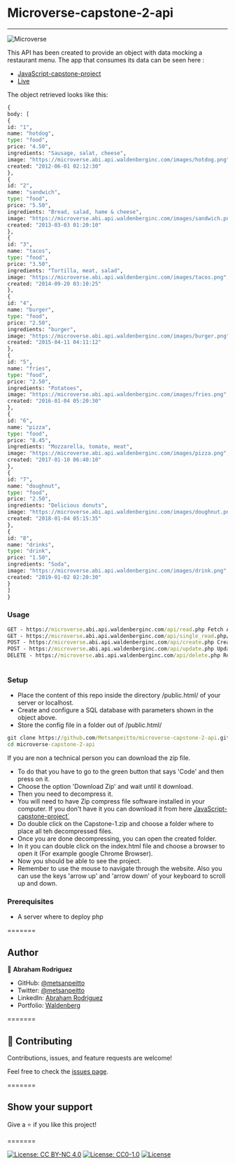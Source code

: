 # Microverse-capstone-2-api

---


![Microverse](https://img.shields.io/badge/Microverse-blueviolet)

This API has been created to provide an object with data mocking a restaurant menu.
The app that consumes its data can be seen here :
- [JavaScript-capstone-project](https://github.com/Mhdez221993/JavaScript-capstone-project)
- [Live](https://mhdez221993.github.io/JavaScript-capstone-project//)

The object retrieved looks like this:

```cmd
{
body: [
{
id: "1",
name: "hotdog",
type: "food",
price: "4.50",
ingredients: "Sausage, salat, cheese",
image: "https://microverse.abi.api.waldenberginc.com/images/hotdog.png",
created: "2012-06-01 02:12:30"
},
{
id: "2",
name: "sandwich",
type: "food",
price: "5.50",
ingredients: "Bread, salad, hame & cheese",
image: "https://microverse.abi.api.waldenberginc.com/images/sandwich.png",
created: "2013-03-03 01:20:10"
},
{
id: "3",
name: "tacos",
type: "food",
price: "3.50",
ingredients: "Tortilla, meat, salad",
image: "https://microverse.abi.api.waldenberginc.com/images/tacos.png",
created: "2014-09-20 03:10:25"
},
{
id: "4",
name: "burger",
type: "food",
price: "2.50",
ingredients: "burger",
image: "https://microverse.abi.api.waldenberginc.com/images/burger.png",
created: "2015-04-11 04:11:12"
},
{
id: "5",
name: "fries",
type: "food",
price: "2.50",
ingredients: "Potatoes",
image: "https://microverse.abi.api.waldenberginc.com/images/fries.png",
created: "2016-01-04 05:20:30"
},
{
id: "6",
name: "pizza",
type: "food",
price: "8.45",
ingredients: "Mozzarella, tomato, meat",
image: "https://microverse.abi.api.waldenberginc.com/images/pizza.png",
created: "2017-01-10 06:40:10"
},
{
id: "7",
name: "doughnut",
type: "food",
price: "2.50",
ingredients: "Delicious donuts",
image: "https://microverse.abi.api.waldenberginc.com/images/doughnut.png",
created: "2018-01-04 05:15:35"
},
{
id: "8",
name: "drinks",
type: "drink",
price: "1.50",
ingredients: "Soda",
image: "https://microverse.abi.api.waldenberginc.com/images/drink.png",
created: "2019-01-02 02:20:30"
}
]
}
```

### Usage

```cmd
GET - https://microverse.abi.api.waldenberginc.com/api/read.php Fetch ALL Records
GET - https://microverse.abi.api.waldenberginc.com/api/single_read.php/?id=2 Fetch Single Record
POST - https://microverse.abi.api.waldenberginc.com/api/create.php Create Record
POST - https://microverse.abi.api.waldenberginc.com/api/update.php Update Record
DELETE - https://microverse.abi.api.waldenberginc.com/api/delete.php Remove Records
 
``` 

### Setup

- Place the content of this repo inside the directory /public.html/ of your server or localhost.
- Create and configure a SQL database with parameters shown in the object above.
- Store the config file in a folder out of /public.html/

```cmd
git clone https://github.com/Metsanpeitto/microverse-capstone-2-api.git
cd microverse-capstone-2-api
```

If you are non a technical person you can download the zip file.

- To do that you have to go to the green button that says 'Code' and then press on it.
- Choose the option 'Download Zip' and wait until it download.
- Then you need to decompress it.
- You will need to have Zip compress file software installed in your computer. If you don't have it you can download it from here
  [JavaScript-capstone-project`](https://github.com/Mhdez221993/JavaScript-capstone-project/archive/refs/heads/feature-setup.zip)
- Do double click on the Capstone-1.zip and choose a folder where to place all teh decompressed files.
- Once you are done decompressing, you can open the created folder.
- In it you can double click on the index.html file and choose a browser to open it (For example google Chrome Browser).
- Now you should be able to see the project.
- Remember to use the mouse to navigate through the website. Also you can use the keys 'arrow up' and 'arrow down' of your keyboard
  to scroll up and down.


### Prerequisites

- A server where to deploy php

=======

## Author

👤 **Abraham Rodriguez**

- GitHub: [@metsanpeitto](https://github.com/Metsanpeitto)
- Twitter: [@metsanpeitto](https://twitter.com/home)
- LinkedIn: [Abraham Rodriguez](https://www.linkedin.com/in/abraham-rodriguez-3283a319a/)
- Portfolio: [Waldenberg](https://portfolio.waldenberginc.com)

=======

## 🤝 Contributing

Contributions, issues, and feature requests are welcome!

Feel free to check the [issues page](../../issues/).

=======

## Show your support

Give a ⭐️ if you like this project!

=======

[![License: CC BY-NC 4.0](https://licensebuttons.net/l/by-nc/4.0/80x15.png)](https://creativecommons.org/licenses/by-nc/4.0/)
[![License: CC0-1.0](https://licensebuttons.net/l/zero/1.0/80x15.png)](http://creativecommons.org/publicdomain/zero/1.0/)
[![License](https://img.shields.io/badge/License-Apache%202.0-blue.svg)](https://opensource.org/licenses/Apache-2.0)
